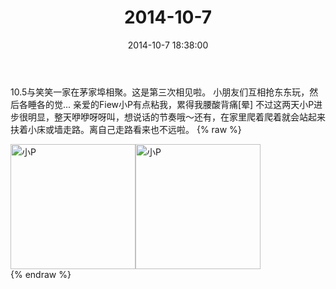 ﻿---
title: 2014-10-7
date: 2014-10-7 18:38:00
tags:
categories: 妈妈
---
10.5与笑笑一家在茅家埠相聚。这是第三次相见啦。
小朋友们互相抢东东玩，然后各睡各的觉...
亲爱的Fiew小P有点粘我，累得我腰酸背痛[晕]
不过这两天小P进步很明显，整天咿咿呀呀叫，想说话的节奏哦～还有，在家里爬着爬着就会站起来扶着小床或墙走路。离自己走路看来也不远啦。
{% raw %}
<div style="width:500 px">
<div style="float:left; width:100 px"><img src="/images/微信图片_20171010184034.jpg" width="200" alt="小P"></div>
<div style="float:left; width:100 px"><img src="/images/微信图片_20171010184049.jpg" width="200" alt="小P"></div>
<div style="clear:both"></div>
</div>
{% endraw %}
